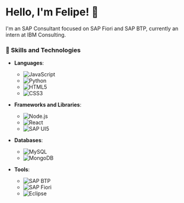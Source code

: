 # Hello, I'm Felipe! 👋

I'm an SAP Consultant focused on SAP Fiori and SAP BTP, currently an intern at IBM Consulting.

### 🚀 Skills and Technologies
- **Languages**: 
  - ![JavaScript](https://img.shields.io/badge/-JavaScript-black?style=flat-square&logo=javascript) 
  - ![Python](https://img.shields.io/badge/-Python-black?style=flat-square&logo=python) 
  - ![HTML5](https://img.shields.io/badge/-HTML5-black?style=flat-square&logo=html5) 
  - ![CSS3](https://img.shields.io/badge/-CSS3-black?style=flat-square&logo=css3)
  
- **Frameworks and Libraries**: 
  - ![Node.js](https://img.shields.io/badge/-Node.js-black?style=flat-square&logo=node.js) 
  - ![React](https://img.shields.io/badge/-React-black?style=flat-square&logo=react) 
  - ![SAP UI5](https://img.shields.io/badge/-SAP%20UI5-black?style=flat-square&logo=sap)

- **Databases**: 
  - ![MySQL](https://img.shields.io/badge/-MySQL-black?style=flat-square&logo=mysql) 
  - ![MongoDB](https://img.shields.io/badge/-MongoDB-black?style=flat-square&logo=mongodb)

- **Tools**: 
  - ![SAP BTP](https://img.shields.io/badge/-SAP%20BTP-black?style=flat-square&logo=sap)
  - ![SAP Fiori](https://img.shields.io/badge/-SAP%20Fiori-black?style=flat-square&logo=sap)
  - ![Eclipse](https://img.shields.io/badge/-Eclipse-black?style=flat-square&logo=eclipse)
